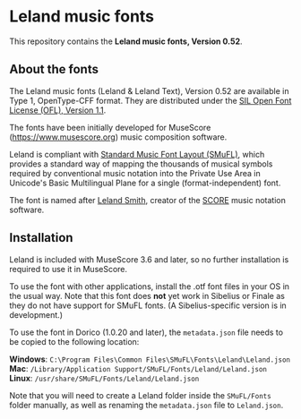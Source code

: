 # Leland music fonts

This repository contains the **Leland music fonts, Version 0.52**.

## About the fonts

The Leland music fonts (Leland & Leland Text), Version 0.52 are available in Type 1, OpenType-CFF format. They are distributed under the [SIL Open Font License (OFL), Version 1.1](./LICENSE.txt).

The fonts have been initially developed for MuseScore (https://www.musescore.org) music composition software.

Leland is compliant with [Standard Music Font Layout (SMuFL)](https://w3c.github.io/smufl/gitbook/), which provides a standard way of mapping the thousands of musical symbols required by conventional music notation into the Private Use Area in Unicode's Basic Multilingual Plane for a single (format-independent) font.

The font is named after [Leland Smith](https://en.wikipedia.org/wiki/Leland_Smith), creator of the [SCORE](https://en.wikipedia.org/wiki/SCORE_(software)) music notation software.

## Installation

Leland is included with MuseScore 3.6 and later, so no further installation is required to use it in MuseScore.

To use the font with other applications, install the .otf font files in your OS in the usual way. Note that this font does **not** yet work in Sibelius or Finale as they do not have support for SMuFL fonts. (A Sibelius-specific version is in development.)

To use the font in Dorico (1.0.20 and later), the `metadata.json` file needs to be copied to the following location:

__Windows__: `C:\Program Files\Common Files\SMuFL\Fonts\Leland\Leland.json`  
__Mac__: `/Library/Application Support/SMuFL/Fonts/Leland/Leland.json`  
__Linux__: `/usr/share/SMuFL/Fonts/Leland/Leland.json`

Note that you will need to create a Leland folder inside the `SMuFL/Fonts` folder manually, as well as renaming the `metadata.json` file to `Leland.json`.
